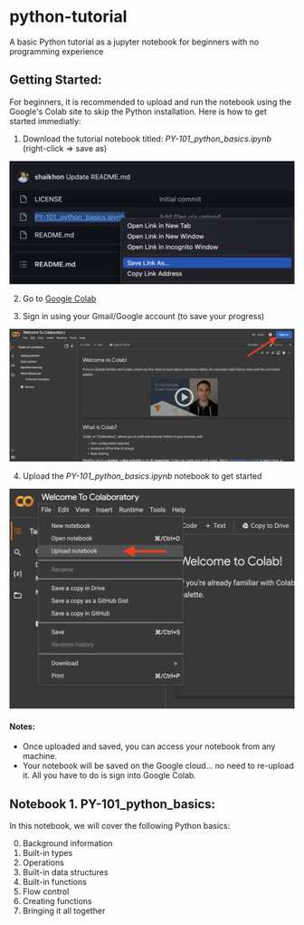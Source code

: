 # python-tutorial
A basic Python tutorial as a jupyter notebook for beginners with no programming experience

## Getting Started:
For beginners, it is recommended to upload and run the notebook using the Google's Colab site to skip the Python installation. Here is how to get started immediatly:

  1. Download the tutorial notebook titled: *PY-101_python_basics.ipynb* (right-click => save as) 
  <img src="images/download_notebook.png" alt="drawing" width="600"/>
  
  2. Go to [Google Colab](https://colab.research.google.com/)

  3. Sign in using your Gmail/Google account (to save your progress)
  <img src="images/colab_login.png" alt="drawing" width="600"/>
  
  4. Upload the *PY-101_python_basics.ipynb* notebook to get started
  <img src="images/upload_notebook.png" alt="drawing" width="600"/>
  
#### Notes:
  * Once uploaded and saved, you can access your notebook from any machine. 
  * Your notebook will be saved on the Google cloud... no need to re-upload it. All you have to do is sign into Google Colab.



## Notebook 1. PY-101_python_basics:
In this notebook, we will cover the following Python basics:

  0. Background information
  1. Built-in types
  2. Operations
  3. Built-in data structures
  4. Built-in functions
  5. Flow control
  6. Creating functions
  7. Bringing it all together
